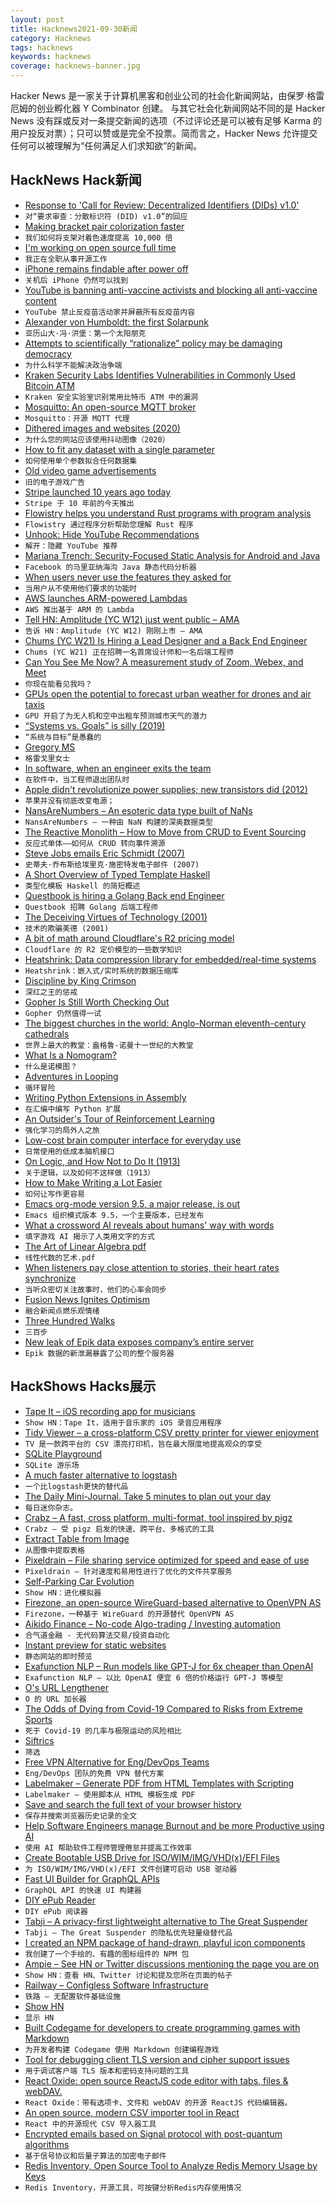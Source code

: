 ```yaml
---
layout: post
title: Hacknews2021-09-30新闻
category: Hacknews
tags: hacknews
keywords: hacknews
coverage: hacknews-banner.jpg
---
```


Hacker News 是一家关于计算机黑客和创业公司的社会化新闻网站，由保罗·格雷厄姆的创业孵化器 Y Combinator 创建。
与其它社会化新闻网站不同的是 Hacker News 没有踩或反对一条提交新闻的选项（不过评论还是可以被有足够 Karma 的用户投反对票）；只可以赞或是完全不投票。简而言之，Hacker News 允许提交任何可以被理解为“任何满足人们求知欲”的新闻。

## HackNews Hack新闻


- [Response to 'Call for Review: Decentralized Identifiers (DIDs) v1.0'](https://lists.w3.org/Archives/Public/public-new-work/2021Sep/0000.html)
- `对“要求审查：分散标识符 (DID) v1.0”的回应`
- [Making bracket pair colorization faster](https://code.visualstudio.com/blogs/2021/09/29/bracket-pair-colorization)
- `我们如何将支架对着色速度提高 10,000 倍`
- [I'm working on open source full time](https://www.willmcgugan.com/blog/tech/post/doing-open-source-full-time/)
- `我正在全职从事开源工作`
- [iPhone remains findable after power off](https://twitter.com/matthew_d_green/status/1442870352799879174)
- `关机后 iPhone 仍然可以找到`
- [YouTube is banning anti-vaccine activists and blocking all anti-vaccine content](https://www.washingtonpost.com/technology/2021/09/29/youtube-ban-joseph-mercola/)
- `YouTube 禁止反疫苗活动家并屏蔽所有反疫苗内容`
- [Alexander von Humboldt: the first Solarpunk](https://piszek.com/2021/09/28/humboldt-the-first-solarpunk/)
- `亚历山大·冯·洪堡：第一个太阳朋克`
- [Attempts to scientifically “rationalize” policy may be damaging democracy](https://thereader.mitpress.mit.edu/why-science-cant-fix-politics/)
- `为什么科学不能解决政治争端`
- [Kraken Security Labs Identifies Vulnerabilities in Commonly Used Bitcoin ATM](https://blog.kraken.com/post/11263/kraken-security-labs-identifies-vulnerabilities-in-commonly-used-bitcoin-atm/)
- `Kraken 安全实验室识别常用比特币 ATM 中的漏洞`
- [Mosquitto: An open-source MQTT broker](https://github.com/eclipse/mosquitto)
- `Mosquitto：开源 MQTT 代理`
- [Dithered images and websites (2020)](https://endtimes.dev/why-you-should-dither-images/)
- `为什么您的网站应该使用抖动图像（2020）`
- [How to fit any dataset with a single parameter](https://arxiv.org/abs/1904.12320)
- `如何使用单个参数拟合任何数据集`
- [Old video game advertisements](https://retrocgads.tumblr.com)
- `旧的电子游戏广告`
- [Stripe launched 10 years ago today](https://twitter.com/patrickc/status/1443289393695911938)
- `Stripe 于 10 年前的今天推出`
- [Flowistry helps you understand Rust programs with program analysis](https://github.com/willcrichton/flowistry)
- `Flowistry 通过程序分析帮助您理解 Rust 程序`
- [Unhook: Hide YouTube Recommendations](https://chrome.google.com/webstore/detail/unhook-remove-youtube-rec/khncfooichmfjbepaaaebmommgaepoid)
- `解开：隐藏 YouTube 推荐`
- [Mariana Trench: Security-Focused Static Analysis for Android and Java](https://mariana-tren.ch/)
- `Facebook 的马里亚纳海沟 Java 静态代码分析器`
- [When users never use the features they asked for](https://web.eecs.utk.edu/~azh/blog/featurestheywanted.html)
- `当用户从不使用他们要求的功能时`
- [AWS launches ARM-powered Lambdas](https://aws.amazon.com/about-aws/whats-new/2021/09/better-price-performance-aws-lambda-functions-aws-graviton2-processor/)
- `AWS 推出基于 ARM 的 Lambda`
- [Tell HN: Amplitude (YC W12) just went public – AMA](item?id=28696641)
- `告诉 HN：Amplitude (YC W12) 刚刚上市 – AMA`
- [Chums (YC W21) Is Hiring a Lead Designer and a Back End Engineer](https://chumsco.notion.site/chumsco/Come-Work-Chums-d4788a53d8ee4820891e2ae7fa156120)
- `Chums (YC W21) 正在招聘一名首席设计师和一名后端工程师`
- [Can You See Me Now? A measurement study of Zoom, Webex, and Meet](https://arxiv.org/abs/2109.13113)
- `你现在能看见我吗？ `
- [GPUs open the potential to forecast urban weather for drones and air taxis](https://news.ucar.edu/132811/gpus-open-potential-forecast-urban-weather-drones-and-air-taxis)
- `GPU 开启了为无人机和空中出租车预测城市天气的潜力`
- [“Systems vs. Goals” is silly (2019)](https://malcolmocean.com/2019/12/systems-and-goals-have-both/)
- `“系统与目标”是愚蠢的`
- [Gregory MS](https://gregory-ms.com/)
- `格雷戈里女士`
- [In software, when an engineer exits the team](https://medium.com/@solidi/in-software-when-an-engineer-exits-the-team-1e550303cff8)
- `在软件中，当工程师退出团队时`
- [Apple didn't revolutionize power supplies; new transistors did (2012)](http://www.righto.com/2012/02/apple-didnt-revolutionize-power.html)
- `苹果并没有彻底改变电源；`
- [NansAreNumbers – An esoteric data type built of NaNs](https://github.com/thoppe/NansAreNumbers)
- `NansAreNumbers – 一种由 NaN 构建的深奥数据类型`
- [The Reactive Monolith – How to Move from CRUD to Event Sourcing](https://www.wix.engineering/post/the-reactive-monolith-how-to-move-from-crud-to-event-sourcing)
- `反应式单体——如何从 CRUD 转向事件溯源`
- [Steve Jobs emails Eric Schmidt (2007)](https://twitter.com/TechEmails/status/1443263744906305543)
- `史蒂夫·乔布斯给埃里克·施密特发电子邮件 (2007)`
- [A Short Overview of Typed Template Haskell](https://serokell.io/blog/typed-template-haskell-overview)
- `类型化模板 Haskell 的简短概述`
- [Questbook is hiring a Golang Back end Engineer](https://www.ycombinator.com/companies/creatoros-questbook/jobs/3DHDEnz-golang-backend-engineer)
- `Questbook 招聘 Golang 后端工程师`
- [The Deceiving Virtues of Technology (2001)](https://netfuture.org/2001/Nov1501_125.html)
- `技术的欺骗美德 (2001)`
- [A bit of math around Cloudflare's R2 pricing model](https://twitter.com/QuinnyPig/status/1443028078196711426)
- `Cloudflare 的 R2 定价模型的一些数学知识`
- [Heatshrink: Data compression library for embedded/real-time systems](https://github.com/atomicobject/heatshrink)
- `Heatshrink：嵌入式/实时系统的数据压缩库`
- [Discipline by King Crimson](https://www.loudersound.com/features/why-you-should-definitely-own-discipline-by-king-crimson)
- `深红之王的惩戒`
- [Gopher Is Still Worth Checking Out](https://hackaday.com/2021/09/28/gopher-the-competing-standard-to-www-in-the-90s-is-still-worth-checking-out/)
- `Gopher 仍然值得一试`
- [The biggest churches in the world: Anglo-Norman eleventh-century cathedrals](https://stainedglassattitudes.wordpress.com/2021/05/07/the-biggest-churches-in-the-world-anglo-norman-eleventh-century-cathedrals/)
- `世界上最大的教堂：盎格鲁-诺曼十一世纪的大教堂`
- [What Is a Nomogram?](http://lefakkomies.github.io/pynomo-doc/introduction/introduction.html)
- `什么是诺模图？`
- [Adventures in Looping](https://blog.drewolson.org/adventures-in-looping)
- `循环冒险`
- [Writing Python Extensions in Assembly](https://tonybaloney.github.io/posts/extending-python-with-assembly.html)
- `在汇编中编写 Python 扩展`
- [An Outsider's Tour of Reinforcement Learning](http://benjamin-recht.github.io/2018/06/25/outsider-rl/)
- `强化学习的局外人之旅`
- [Low-cost brain computer interface for everyday use](https://www.researchgate.net/publication/354935534_Low-cost_brain_computer_interface_for_everyday_use)
- `日常使用的低成本脑机接口`
- [On Logic, and How Not to Do It (1913)](https://landondcelkind.com/2021/03/31/wittgensteins-1913-on-logic-and-how-not-to-do-it/)
- `关于逻辑，以及如何不这样做（1913）`
- [How to Make Writing a Lot Easier](https://forge.medium.com/how-to-write-10-000-words-a-week-a7c63d97ea79)
- `如何让写作更容易`
- [Emacs org-mode version 9.5, a major release, is out](https://orgmode.org/Changes.html)
- `Emacs 组织模式版本 9.5，一个主要版本，已经发布`
- [What a crossword AI reveals about humans' way with words](https://www.wired.com/story/crossword-ai-humans-way-with-words/)
- `填字游戏 AI 揭示了人类用文字的方式`
- [The Art of Linear Algebra pdf](https://raw.githubusercontent.com/kenjihiranabe/The-Art-of-Linear-Algebra/main/The-Art-of-Linear-Algebra.pdf)
- `线性代数的艺术.pdf`
- [When listeners pay close attention to stories, their heart rates synchronize](http://blog.pnas.org/2021/09/journal-club-when-listeners-pay-close-attention-to-stories-their-heart-rates-synchronize/)
- `当听众密切关注故事时，他们的心率会同步`
- [Fusion News Ignites Optimism](https://www.nature.com/articles/s41566-021-00890-z)
- `融合新闻点燃乐观情绪`
- [Three Hundred Walks](https://nedbatchelder.com/blog/202109/300_walks.html)
- `三百步`
- [New leak of Epik data exposes company’s entire server](https://www.dailydot.com/debug/anonymous-new-epik-leak/)
- `Epik 数据的新泄漏暴露了公司的整个服务器`


## HackShows Hacks展示

- [ Tape It – iOS recording app for musicians](item?id=28669373)
- `Show HN：Tape It，适用于音乐家的 iOS 录音应用程序`
- [ Tidy Viewer – a cross-platform CSV pretty printer for viewer enjoyment](https://github.com/alexhallam/tv)
- `TV 是一款跨平台的 CSV 漂亮打印机，旨在最大限度地提高观众的享受`
- [ SQLite Playground](https://sqlime.org/)
- `SQLite 游乐场`
- [ A much faster alternative to logstash](https://github.com/tal-tech/go-stash)
- `一个比logstash更快的替代品`
- [ The Daily Mini-Journal. Take 5 minutes to plan out your day](https://www.thedailyminijournal.xyz/)
- `每日迷你杂志。`
- [ Crabz – A fast, cross platform, multi-format, tool inspired by pigz](https://github.com/sstadick/crabz)
- `Crabz – 受 pigz 启发的快速、跨平台、多格式的工具`
- [ Extract Table from Image](https://extract-table.com/)
- `从图像中提取表格`
- [ Pixeldrain – File sharing service optimized for speed and ease of use](https://pixeldrain.com/)
- `Pixeldrain – 针对速度和易用性进行了优化的文件共享服务`
- [ Self-Parking Car Evolution](https://trekhleb.dev/self-parking-car-evolution/)
- `Show HN：进化模拟器`
- [ Firezone, an open-source WireGuard-based alternative to OpenVPN AS](https://github.com/firezone/firezone)
- `Firezone，一种基于 WireGuard 的开源替代 OpenVPN AS`
- [ Aikido Finance – No-code Algo-trading / Investing automation](https://www.aikido.finance/)
- `合气道金融 - 无代码算法交易/投资自动化`
- [ Instant preview for static websites](https://www.instantpreview.dev/)
- `静态网站的即时预览`
- [ Exafunction NLP – Run models like GPT-J for 6x cheaper than OpenAI](https://www.exafunction.com/nlp)
- `Exafunction NLP – 以比 OpenAI 便宜 6 倍的价格运行 GPT-J 等模型`
- [ O's URL Lengthener](https://ooooooooooooooooooooooo.ooo/)
- `O 的 URL 加长器`
- [ The Odds of Dying from Covid-19 Compared to Risks from Extreme Sports](https://andrewseanryan.com/infographic-the-odds-of-dying-from-covid-19-by-age-compared-to-the-risks-of-different-extreme-sports-and-activies/)
- `死于 Covid-19 的几率与极限运动的风险相比`
- [ Siftrics](https://siftrics.com)
- `筛选`
- [ Free VPN Alternative for Eng/DevOps Teams](https://www.banyansecurity.io/team-edition/)
- `Eng/DevOps 团队的免费 VPN 替代方案`
- [ Labelmaker – Generate PDF from HTML Templates with Scripting](https://pilabor.com/projects/labelmaker/)
- `Labelmaker – 使用脚本从 HTML 模板生成 PDF`
- [ Save and search the full text of your browser history](https://www.browserparrot.com/)
- `保存并搜索浏览器历史记录的全文`
- [ Help Software Engineers manage Burnout and be more Productive using AI](item?id=28691247)
- `使用 AI 帮助软件工程师管理倦怠并提高工作效率`
- [ Create Bootable USB Drive for ISO/WIM/IMG/VHD(x)/EFI Files](https://www.ventoy.net/en/index.html)
- `为 ISO/WIM/IMG/VHD(x)/EFI 文件创建可启动 USB 驱动器`
- [ Fast UI Builder for GraphQL APIs](https://www.dronahq.com/how-to-build-graphql-client/)
- `GraphQL API 的快速 UI 构建器`
- [ DIY ePub Reader](https://github.com/atomic14/diy-esp32-epub-reader)
- `DIY ePub 阅读器`
- [ Tabji – A privacy-first lightweight alternative to The Great Suspender](https://tabji.link)
- `Tabji – The Great Suspender 的隐私优先轻量级替代品`
- [ I created an NPM package of hand-drawn, playful icon components](https://www.npmjs.com/package/hand-drawn-icons)
- `我创建了一个手绘的、有趣的图标组件的 NPM 包`
- [ Ampie – See HN or Twitter discussions mentioning the page you are on](https://ampie.app)
- `Show HN：查看 HN、Twitter 讨论和提及您所在页面的帖子`
- [ Railway – Configless Software Infrastructure](https://railway.app/)
- `铁路 – 无配置软件基础设施`
- [Show HN](item?id=28699718)
- `显示 HN`
- [ Built Codegame for developers to create programming games with Markdown](https://github.com/pyrustic/codegame)
- `为开发者构建 Codegame 使用 Markdown 创建编程游戏`
- [ Tool for debugging client TLS version and cipher support issues](https://tls.support/)
- `用于调试客户端 TLS 版本和密码支持问题的工具`
- [ React Oxide: open source ReactJS code editor with tabs, files & webDAV.](https://github.com/bootrino/reactoxide)
- `React Oxide：带有选项卡、文件和 webDAV 的开源 ReactJS 代码编辑器。`
- [ An open source, modern CSV importer tool in React](https://czhu12.github.io/react-importer/)
- `React 中的开源现代 CSV 导入器工具`
- [ Encrypted emails based on Signal protocol with post-quantum algorithms](item?id=28703964)
- `基于信号协议和后量子算法的加密电子邮件`
- [ Redis Inventory, Open Source Tool to Analyze Redis Memory Usage by Keys](https://github.com/obukhov/redis-inventory)
- `Redis Inventory，开源工具，可按键分析Redis内存使用情况`

